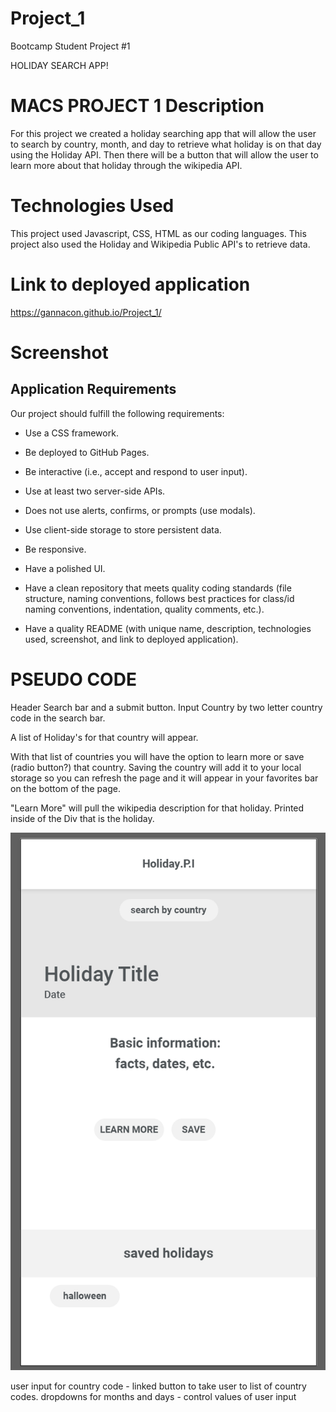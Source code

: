 # Project_1
Bootcamp Student Project #1

HOLIDAY SEARCH APP!

# MACS PROJECT 1 Description
For this project we created a holiday searching app that will allow the user to search by country, month, and day to retrieve what holiday is on that day using the Holiday API. Then there will be a button that will allow the user to learn more about that holiday through the wikipedia API.

# Technologies Used
This project used Javascript, CSS, HTML as our coding languages. This project also used the Holiday and Wikipedia Public API's to retrieve data. 

# Link to deployed application
https://gannacon.github.io/Project_1/

# Screenshot




## Application Requirements

Our project should fulfill the following requirements:

* Use a CSS framework.

* Be deployed to GitHub Pages.

* Be interactive (i.e., accept and respond to user input).

* Use at least two server-side APIs.

* Does not use alerts, confirms, or prompts (use modals).

* Use client-side storage to store persistent data.
* Be responsive.

* Have a polished UI.

* Have a clean repository that meets quality coding standards (file structure, naming conventions, follows best practices for class/id naming conventions, indentation, quality comments, etc.).

* Have a quality README (with unique name, description, technologies used, screenshot, and link to deployed application).



# PSEUDO CODE
Header
Search bar and a submit button. Input Country by two letter country code in the search bar.

A list of Holiday's for that country will appear.

With that list of countries you will have the option to learn more or save (radio button?) that country.
Saving the country will add it to your local storage so you can refresh the page and it will appear in your favorites bar on the bottom of the page.

"Learn More" will pull the wikipedia description for that holiday. Printed inside of the Div that is the holiday.

![wireframe pic](./images/Wireframe.png)


user input for country code - 
    linked button to take user to list of country codes.
dropdowns for months and days - control values of user input


